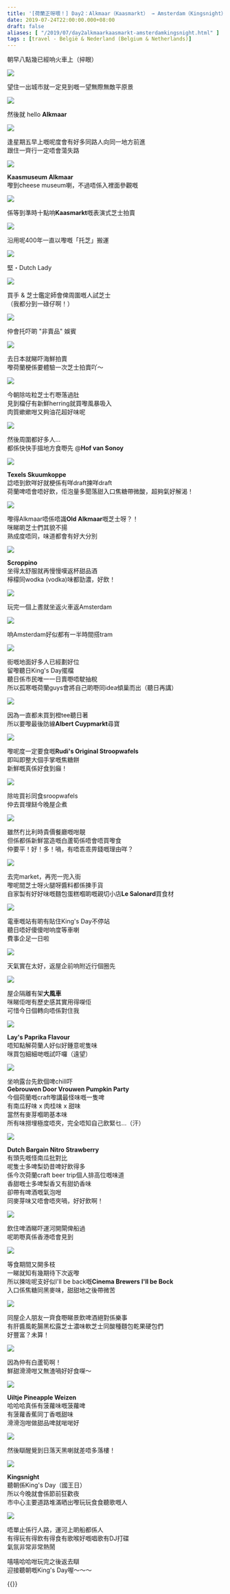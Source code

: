 ```yaml
---
title: '[荷蘭正呀喂！] Day2：Alkmaar（Kaasmarkt） → Amsterdam（Kingsnight）'
date: 2019-07-24T22:00:00.000+08:00
draft: false
aliases: [ "/2019/07/day2alkmaarkaasmarkt-amsterdamkingsnight.html" ]
tags : [travel - België & Nederland (Belgium & Netherlands)]
---
```


朝早八點幾已經响火車上（捽眼）  

![](/images/amsterdam2z1.jpg)

望住一出城市就一定見到嘅一望無際無敵平原景  

![](/images/amsterdam2z2.jpg)

然後就 hello **Alkmaar**  

![](/images/amsterdam2z3.jpg)

逢星期五早上嘅呢度會有好多同路人向同一地方前進  
跟住一齊行一定唔會蕩失路  

![](/images/amsterdam2z4.jpg)

**Kaasmuseum Alkmaar**  
嚟到cheese museum喇，不過唔係入裡面參觀嘅  

![](/images/amsterdam2z5.jpg)

係等到準時十點响**Kaasmarkt**嘅表演式芝士拍賣  

![](/images/amsterdam2z6.jpg)

沿用呢400年一直以嚟嘅「托芝」搬運  

![](/images/amsterdam2z7.jpg)

堅・Dutch Lady  

![](/images/amsterdam2z8.jpg)

買手 & 芝士鑑定師會俾周圍嘅人試芝士  
（我都分到一碌仔啊！）  

![](/images/amsterdam2z9.jpg)

仲會托吓啲 "非賣品" 娛賓  

![](/images/amsterdam2z10.jpg)

去日本就睇吓海鮮拍賣  
嚟荷蘭梗係要體驗一次芝士拍賣吖～  

![](/images/amsterdam2z11.jpg)

今朝除咗粒芝士冇嘢落過肚  
見到檔仔有新鮮herring就買嚟風暴吸入  
肉質嫰嫰咁又夠油花超好味呢  

![](/images/amsterdam2z12.jpg)

然後周圍都好多人...  
都係快快手搵地方食嘢先 @**Hof van Sonoy**  

![](/images/amsterdam2z13.jpg)

**Texels Skuumkoppe**  
諗唔到飲咩好就梗係有咩draft揀咩draft  
荷蘭啤唔會唔好飲，佢泡量多聞落甜入口焦糖帶微酸，超夠氣好解渴！  

![](/images/amsterdam2z14.jpg)

嚟得Alkmaar唔係唔識**Old Alkmaar**嘅芝士呀？！  
咪睇啲芝士們其貌不揚  
熟成度唔同，味道都會有好大分別  

![](/images/amsterdam2z15.jpg)

**Scroppino**  
坐得太舒服就再慢慢嘆返杯甜品酒  
檸檬同wodka (vodka)味都勁濃，好飲！  

![](/images/amsterdam2z16.jpg)

玩完一個上晝就坐返火車返Amsterdam  

![](/images/amsterdam2z17.jpg)

响Amsterdam好似都有一半時間搭tram  

![](/images/amsterdam2z18.jpg)

街嘅地面好多人已經劃好位  
留嚟聽日King's Day擺檔  
聽日係市民唯一一日賣嘢唔駛抽稅  
所以孤寒嘅荷蘭guys會將自己啲嘢同idea傾巢而出（聽日再講）    

![](/images/amsterdam2z19.jpg)

因為一直都未買到橙tee聽日著  
所以要嚟最後防線**Albert Cuypmarkt**尋寶  

![](/images/amsterdam2z20.jpg)

嚟呢度一定要食嘅**Rudi's Original Stroopwafels**  
即叫即整大個手掌嘅焦糖餅  
新鮮嘅真係好食到癲！  

![](/images/amsterdam2z21.jpg)

除咗買衫同食sroopwafels  
仲去買埋餸今晚屋企煮  

![](/images/amsterdam2z22.jpg)

雖然冇比利時貴價餐廳嘅咁靚  
但係都係新鮮當造嘅白蘆筍係唔會唔買嚟食  
仲要平！好！多！喎，有唔乖乖畀錢嘅理由咩？  

![](/images/amsterdam2z23.jpg)

去完market，再兜一兜入街  
嚟呢間芝士呀火腿呀醬料都係揀手貨  
自家製有好好味嘅麵包蛋糕嗰啲嘅親切小店**Le Salonard**買食材  

![](/images/amsterdam2z24.jpg)

電車嘅站有啲有貼住King's Day不停站  
聽日唔好傻傻咁响度等車喇  
費事企足一日啦  

![](/images/amsterdam2z25.jpg)

天氣實在太好，返屋企前响附近行個圈先  

![](/images/amsterdam2z26.jpg)

屋企隔離有架**大風車**  
咪睇佢咁有歷史感其實用得㗎佢  
可惜今日個轉向唔係對住我  

![](/images/amsterdam2z27.jpg)

**Lay's Paprika Flavour**  
唔知點解荷蘭人好似好鍾意呢隻味  
咪買包細細哋嘅試吓囉（遠望）  

![](/images/amsterdam2z28.jpg)

坐响露台先飲個啤chill吓  
**Gebrouwen Door Vrouwen Pumpkin Party**  
今個荷蘭嘅craft嚟講最怪味嘅一隻啤  
有南瓜籽味 x 肉桂味 x 甜味  
當然有麥芽嗰啲基本味  
所有味撈埋極度唔夾，完全唔知自己飲緊乜...（汗）  

![](/images/amsterdam2z29.jpg)

**Dutch Bargain Nitro Strawberry**  
有頭先嘅怪南瓜批對比  
呢隻士多啤梨奶昔啤好飲得多  
係今次荷蘭craft beer trip個人排高位嘅味道  
香甜嘅士多啤梨香又有甜奶香味  
卻帶有啤酒嘅氣泡咁  
同麥芽味又唔會唔夾喎，好好飲啊！  

![](/images/amsterdam2z30.jpg)

飲住啤酒睇吓運河開閘俾船過  
呢啲嘢真係香港唔會見到  

![](/images/amsterdam2z31.jpg)

等食期間又開多枝  
一睇就知有幾期待下次返嚟  
所以揀咗呢支好似I'll be back嘅**Cinema Brewers I'll be Bock**  
入口係焦糖同黑麥味，甜甜地之後帶微苦  

![](/images/amsterdam2z32.jpg)

同屋企人朋友一齊食嘢睇景飲啤酒絕對係樂事  
有肝醬風乾腸黑松露芝士濃味軟芝士同酸種麵包乾果硬包們  
好豐富？未算！  

![](/images/amsterdam2z33.jpg)

因為仲有白蘆筍啊！  
鮮甜滑滑咁又無渣喎好好食㗎～  

![](/images/amsterdam2z34.jpg)

**Uiltje Pineapple Weizen**  
哈哈哈真係有菠蘿味嘅菠蘿啤  
有菠蘿香蕉同丁香嘅甜味  
滑滑泡咁做甜品啤就啱啱好  

![](/images/amsterdam2z35.jpg)

然後瞓醒覺到日落天黑喇就差唔多落樓！  

![](/images/amsterdam2z36.jpg)

**Kingsnight**  
聽朝係King's Day（國王日）  
所以今晚就會係節前狂歡夜  
市中心主要道路堆滿晒出嚟玩玩食食聽歌嘅人  

![](/images/amsterdam2z37.jpg)

唔單止係行人路，運河上啲船都係人  
有得玩有得飲有得食有歌喉好嘅唱歌有DJ打碟  
氣氛非常非常熱鬧  
  
  
嘻嘻哈哈咁玩完之後返去瞓  
迎接聽朝嘅King's Day喔～～～  
  
  

{{<amsterdam>}}  
